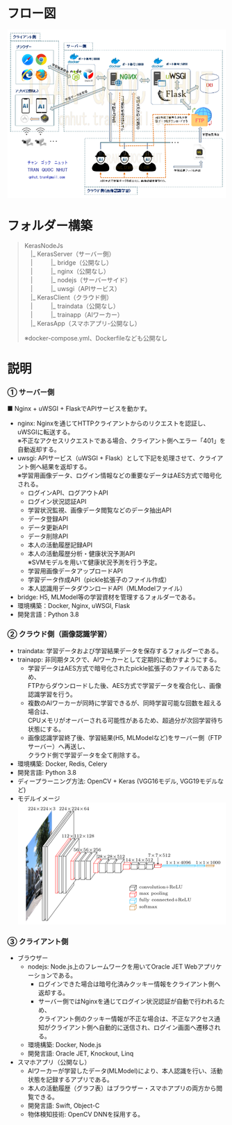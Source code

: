 # フロー図
<img src="flowchart.png" alt="フロー図">


# フォルダー構築
> KerasNodeJs<br/>
>　|_ KerasServer（サーバー側）<br/>
>　|　　　|_ bridge（公開なし）<br/>
>　|　　　|_ nginx（公開なし）<br/>
>　|　　　|_ nodejs（サーバーサイド）<br/>
>　|　　　|_ uwsgi（APIサービス）<br/>
>　|_ KerasClient（クラウド側）<br/>
>　|　　　|_ traindata（公開なし）<br/>
>　|　　　|_ trainapp（AIワーカー）<br/>
>　|_ KerasApp（スマホアプリ-公開なし）<br/>
>
> ※docker-compose.yml、Dockerfileなども公開なし

# 説明
### ① サーバー側
■ Nginx + uWSGI + FlaskでAPIサービスを動かす。
- nginx: Nginxを通じてHTTPクライアントからのリクエストを認証し、uWSGIに転送する。<br>
※不正なアクセスリクエストである場合、クライアント側へエラー「401」を自動返却する。
- uwsgi: APIサービス（uWSGI + Flask）として下記を処理させて、クライアント側へ結果を返却する。<br>※学習用画像データ、ログイン情報などの重要なデータはAES方式で暗号化される。
    - ログインAPI、ログアウトAPI
    - ログイン状況認証API
    - 学習状況監視、画像データ閲覧などのデータ抽出API
    - データ登録API
    - データ更新API
    - データ削除API
    - 本人の活動履歴記録API
    - 本人の活動履歴分析・健康状況予測API<br>
    ※SVMモデルを用いて健康状況予測を行う予定。
    - 学習用画像データアップロードAPI
    - 学習データ作成API（pickle拡張子のファイル作成）
    - 本人認識用データダウンロードAPI（MLModelファイル）
- bridge: H5, MLModel等の学習資材を管理するフォルダーである。
- 環境構築：Docker, Nginx, uWSGI, Flask
- 開発言語：Python 3.8


### ② クラウド側（画像認識学習）
- traindata: 学習データおよび学習結果データを保存するフォルダーである。<br/>
- trainapp: 非同期タスクで、AIワーカーとして定期的に動かすようにする。<br/>
    - 学習データはAES方式で暗号化されたpickle拡張子のファイルであるため、<br/>
    FTPからダウンロードした後、AES方式で学習データを複合化し、画像認識学習を行う。
    - 複数のAIワーカーが同時に学習できるが、同時学習可能な回数を超える場合は、<br/>
    CPUメモリがオーバーされる可能性があるため、超過分が次回学習待ち状態にする。<br/>
    - 画像認識学習終了後、学習結果(H5, MLModelなど)をサーバー側（FTPサーバー）へ再送し、<br/>クラウド側で学習データを全て削除する。
- 環境構築: Docker, Redis, Celery
- 開発言語: Python 3.8
- ディープラーニング方法: OpenCV + Keras (VGG16モデル, VGG19モデルなど)
- モデルイメージ<br/>
    <img src="vgg_model.png" alt="VGG16" width="550px">


### ③ クライアント側
- ブラウザー<br/>
    - nodejs: Node.js上のフレームワークを用いてOracle JET Webアプリケーションである。<br/>
        - ログインできた場合は暗号化済みクッキー情報をクライアント側へ返却する。<br/>
        - サーバー側ではNginxを通じてログイン状況認証が自動で行われるため、<br/>
        クライアント側のクッキー情報が不正な場合は、不正なアクセス通知がクライアント側へ自動的に送信され、ログイン画面へ遷移される。
    - 環境構築: Docker, Node.js
    - 開発言語: Oracle JET, Knockout, Linq
- スマホアプリ（公開なし）<br/>
    - AIワーカーが学習したデータ(MLModel)により、本人認識を行い、活動状態を記録するアプリである。
    - 本人の活動履歴（グラフ表）はブラウザー・スマホアプリの両方から閲覧できる。
    - 開発言語: Swift, Object-C
    - 物体検知技術: OpenCV DNNを採用する。
